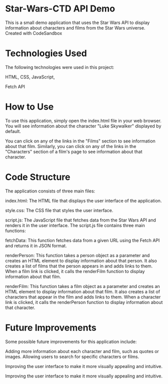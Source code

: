 # Star-Wars-CTD API Demo

This is a small demo application that uses the Star Wars API to display information about characters and films from the Star Wars universe.
Created with CodeSandbox

# Technologies Used
The following technologies were used in this project:

HTML,
CSS,
JavaScript,

Fetch API

# How to Use
To use this application, simply open the index.html file in your web browser. You will see information about the character "Luke Skywalker" displayed by default.

You can click on any of the links in the "Films" section to see information about that film. Similarly, you can click on any of the links in the "Characters" section of a film's page to see information about that character.

# Code Structure
The application consists of three main files:

index.html: The HTML file that displays the user interface of the application.

style.css: The CSS file that styles the user interface.

script.js: The JavaScript file that fetches data from the Star Wars API and renders it in the user interface.
The script.js file contains three main functions:

fetchData: This function fetches data from a given URL using the Fetch API and returns it in JSON format.

renderPerson: This function takes a person object as a parameter and creates an HTML element to display information about that person. It also creates a list of films that the person appears in and adds links to them. When a film link is clicked, it calls the renderFilm function to display information about that film.

renderFilm: This function takes a film object as a parameter and creates an HTML element to display information about that film. It also creates a list of characters that appear in the film and adds links to them. When a character link is clicked, it calls the renderPerson function to display information about that character.

# Future Improvements
Some possible future improvements for this application include:

Adding more information about each character and film, such as quotes or images.
Allowing users to search for specific characters or films.

Improving the user interface to make it more visually appealing and intuitive.

Improving the user interface to make it more visually appealing and intuitive.


